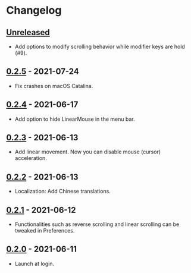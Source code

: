 # Changelog

## [Unreleased]

- Add options to modify scrolling behavior while modifier keys are hold (#9).

## [0.2.5] - 2021-07-24

- Fix crashes on macOS Catalina.

## [0.2.4] - 2021-06-17

- Add option to hide LinearMouse in the menu bar.

## [0.2.3] - 2021-06-13

- Add linear movement. Now you can disable mouse (cursor) acceleration.

## [0.2.2] - 2021-06-13

- Localization: Add Chinese translations.

## [0.2.1] - 2021-06-12

- Functionalities such as reverse scrolling and linear scrolling can be tweaked in Preferences.

## [0.2.0] - 2021-06-11

- Launch at login.

[unreleased]: https://github.com/lujjjh/LinearMouse/compare/v0.2.5...HEAD
[0.2.5]: https://github.com/lujjjh/LinearMouse/compare/v0.2.4...v0.2.5
[0.2.4]: https://github.com/lujjjh/LinearMouse/compare/v0.2.3...v0.2.4
[0.2.3]: https://github.com/lujjjh/LinearMouse/compare/v0.2.2...v0.2.3
[0.2.2]: https://github.com/lujjjh/LinearMouse/compare/v0.2.1...v0.2.2
[0.2.1]: https://github.com/lujjjh/LinearMouse/compare/v0.2.0...v0.2.1
[0.2.0]: https://github.com/lujjjh/LinearMouse/tree/v0.2.0
